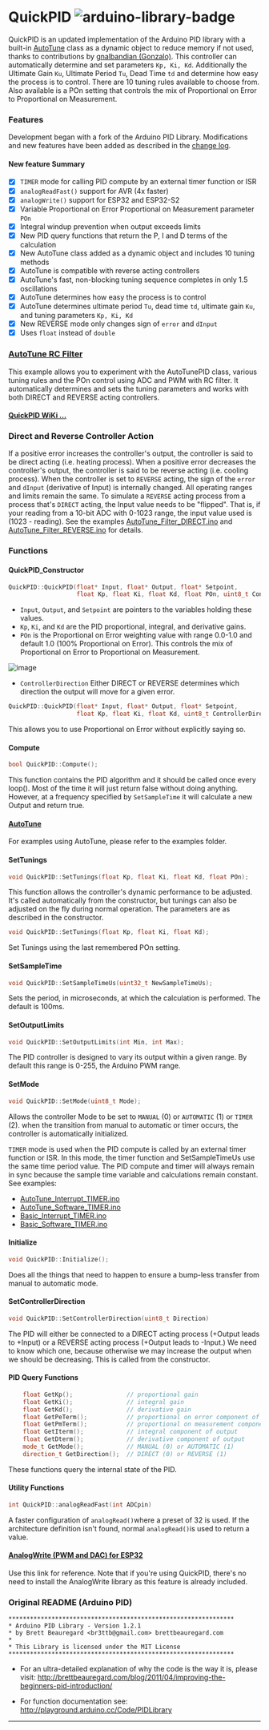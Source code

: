 # QuickPID   ![arduino-library-badge](https://camo.githubusercontent.com/989057908f34abd0c8bc2a8d762f86ccebbe377ed9ffef8c3dfdf27a09c6dac9/68747470733a2f2f7777772e617264752d62616467652e636f6d2f62616467652f517569636b5049442e7376673f)

QuickPID is an updated implementation of the Arduino PID library with a built-in [AutoTune](https://github.com/Dlloydev/QuickPID/wiki/AutoTune) class as a dynamic object  to reduce memory if not used, thanks to contributions by [gnalbandian (Gonzalo)](https://github.com/gnalbandian). This controller can automatically determine and set parameters `Kp, Ki, Kd`. Additionally the Ultimate Gain `Ku`, Ultimate Period `Tu`, Dead Time `td` and determine how easy the process is to control. There are 10 tuning rules available to choose from. Also available is a POn setting that controls the mix of Proportional on Error to Proportional on Measurement. 

### Features

Development began with a fork of the Arduino PID Library. Modifications and new features have been added as described in the [change log](https://github.com/Dlloydev/QuickPID/wiki/Change-Log).

#### New feature Summary

- [x] `TIMER` mode for calling PID compute by an external timer function or ISR
- [x] `analogReadFast()` support for AVR (4x faster)
- [x] `analogWrite()` support for ESP32 and ESP32-S2 
- [x] Variable Proportional on Error Proportional on Measurement parameter `POn`
- [x]  Integral windup prevention when output exceeds limits
- [x] New PID query functions that return the P, I and D terms of the calculation
- [x] New AutoTune class added as a dynamic object and includes 10 tuning methods
- [x] AutoTune is compatible with reverse acting controllers
- [x] AutoTune's fast, non-blocking tuning sequence completes in only 1.5 oscillations 
- [x] AutoTune determines how easy the process is to control
- [x] AutoTune determines ultimate period `Tu`, dead time `td`, ultimate gain `Ku`, and tuning parameters `Kp, Ki, Kd`
- [x] New REVERSE mode only changes sign of `error` and `dInput`
- [x] Uses `float` instead of `double`

### [AutoTune RC Filter](https://github.com/Dlloydev/QuickPID/wiki/AutoTune_RC_Filter)

This example allows you to experiment with the AutoTunePID class, various tuning rules and the POn control using ADC and PWM with RC filter. It automatically determines and sets the tuning parameters and works with both DIRECT and REVERSE acting controllers.

#### [QuickPID WiKi ...](https://github.com/Dlloydev/QuickPID/wiki)

### Direct and Reverse Controller Action

If a positive error increases the controller's output, the controller is said to be direct acting (i.e. heating process). When a positive error decreases the controller's output, the controller is said to be reverse acting (i.e. cooling process). When the controller is set to `REVERSE` acting, the sign of the `error` and `dInput` (derivative of Input) is internally changed. All operating ranges and limits remain the same. To simulate a `REVERSE` acting process from a process that's  `DIRECT` acting, the Input value needs to be "flipped". That is, if your reading from a 10-bit ADC with 0-1023 range, the input value used is (1023 - reading). See the examples  [AutoTune_Filter_DIRECT.ino](https://github.com/Dlloydev/QuickPID/blob/master/examples/AutoTune_Filter_DIRECT/AutoTune_Filter_DIRECT.ino) and [AutoTune_Filter_REVERSE.ino](https://github.com/Dlloydev/QuickPID/blob/master/examples/AutoTune_Filter_REVERSE/AutoTune_Filter_REVERSE.ino) for details.

### Functions

#### QuickPID_Constructor

```c++
QuickPID::QuickPID(float* Input, float* Output, float* Setpoint,
                   float Kp, float Ki, float Kd, float POn, uint8_t ControllerDirection);
```

- `Input`, `Output`, and `Setpoint` are pointers to the variables holding these values.
- `Kp`, `Ki`, and `Kd` are the PID proportional, integral, and derivative gains.
- `POn` is the Proportional on Error weighting value with range 0.0-1.0 and default 1.0 (100% Proportional on Error). This controls the mix of Proportional on Error to Proportional on Measurement.

![image](https://user-images.githubusercontent.com/63488701/118383726-986b6e80-b5ce-11eb-94b8-fdbddd4c914e.png)

- `ControllerDirection` Either DIRECT or REVERSE determines which direction the output will move for a given error. 

```c++
QuickPID::QuickPID(float* Input, float* Output, float* Setpoint,
                   float Kp, float Ki, float Kd, uint8_t ControllerDirection);
```

This allows you to use Proportional on Error without explicitly saying so.

#### Compute

```c++
bool QuickPID::Compute();
```

This function contains the PID algorithm and it should be called once every loop(). Most of the time it will just return false without doing anything. However, at a  frequency specified by `SetSampleTime` it will calculate a new Output and return true.

#### [AutoTune](https://github.com/Dlloydev/QuickPID/wiki/AutoTune)

For examples using AutoTune, please refer to the examples folder.

#### SetTunings

```c++
void QuickPID::SetTunings(float Kp, float Ki, float Kd, float POn);
```

This function allows the controller's dynamic performance to be adjusted. It's called automatically from the constructor, but tunings can also be adjusted on the fly during normal operation. The parameters are as described in the constructor.

```c++
void QuickPID::SetTunings(float Kp, float Ki, float Kd);
```

Set Tunings using the last remembered POn setting.

#### SetSampleTime

```c++
void QuickPID::SetSampleTimeUs(uint32_t NewSampleTimeUs);
```

Sets the period, in microseconds, at which the calculation is performed. The default is 100ms.

#### SetOutputLimits

```c++
void QuickPID::SetOutputLimits(int Min, int Max);
```

The PID controller is designed to vary its output within a given range.  By default this range is 0-255, the Arduino PWM range.

#### SetMode

```c++
void QuickPID::SetMode(uint8_t Mode);
```

Allows the controller Mode to be set to `MANUAL` (0) or `AUTOMATIC` (1) or `TIMER` (2). when the transition from manual to automatic  or timer occurs, the controller is automatically initialized. 

`TIMER` mode is used when the PID compute is called by an external timer function or ISR. In this mode, the timer function and SetSampleTimeUs use the same time period value. The PID compute and timer will always remain in sync because the sample time variable and calculations remain constant. See examples:

- [AutoTune_Interrupt_TIMER.ino](https://github.com/Dlloydev/QuickPID/blob/master/examples/AutoTune_Interrupt_TIMER/AutoTune_Interrupt_TIMER.ino)
- [AutoTune_Software_TIMER.ino](https://github.com/Dlloydev/QuickPID/blob/master/examples/AutoTune_Software_TIMER/AutoTune_Software_TIMER.ino)
- [Basic_Interrupt_TIMER.ino](https://github.com/Dlloydev/QuickPID/blob/master/examples/Basic_Interrupt_TIMER/Basic_Interrupt_TIMER.ino)
- [Basic_Software_TIMER.ino](https://github.com/Dlloydev/QuickPID/blob/master/examples/Basic_Software_TIMER/Basic_Software_TIMER.ino)

#### Initialize

```c++
void QuickPID::Initialize();
```

Does all the things that need to happen to ensure a bump-less transfer from manual to automatic mode.

#### SetControllerDirection

```c++
void QuickPID::SetControllerDirection(uint8_t Direction)
```

The PID will either be connected to a DIRECT acting process (+Output leads to +Input) or a REVERSE acting process (+Output leads to -Input.) We need to know which one, because otherwise we may increase the output when we should be decreasing. This is called from the constructor.

#### PID Query Functions

```c++
    float GetKp();               // proportional gain
    float GetKi();               // integral gain
    float GetKd();               // derivative gain
    float GetPeTerm();           // proportional on error component of output 
    float GetPmTerm();           // proportional on measurement component of output
    float GetIterm();            // integral component of output
    float GetDterm();            // derivative component of output
    mode_t GetMode();            // MANUAL (0) or AUTOMATIC (1)
    direction_t GetDirection();  // DIRECT (0) or REVERSE (1)
```

These functions query the internal state of the PID.

#### Utility Functions

```c++
int QuickPID::analogReadFast(int ADCpin)
```

A faster configuration of `analogRead()`where a preset of 32 is used.  If the architecture definition isn't found, normal `analogRead()`is used to return a value.

#### [AnalogWrite (PWM and DAC) for ESP32](https://github.com/Dlloydev/ESP32-ESP32S2-AnalogWrite)

Use this link for reference. Note that if you're using QuickPID, there's no need to install the AnalogWrite library as this feature is already included.

### Original README (Arduino PID)

```
***************************************************************
* Arduino PID Library - Version 1.2.1
* by Brett Beauregard <br3ttb@gmail.com> brettbeauregard.com
*
* This Library is licensed under the MIT License
***************************************************************
```

 - For an ultra-detailed explanation of why the code is the way it is, please visit:
   http://brettbeauregard.com/blog/2011/04/improving-the-beginners-pid-introduction/

 - For function documentation see:  http://playground.arduino.cc/Code/PIDLibrary

------


